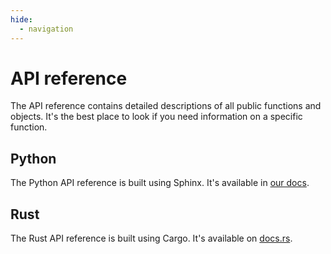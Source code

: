 ```yaml
---
hide:
  - navigation
---
```


# API reference

The API reference contains detailed descriptions of all public functions and objects.
It's the best place to look if you need information on a specific function.

## Python

The Python API reference is built using Sphinx.
It's available in [our docs](https://yangyangli.top/DeepBioP/api/python/stable/reference/index.html).

## Rust

The Rust API reference is built using Cargo.
It's available on [docs.rs](https://docs.rs/deepbiop/0.1.7/deepbiop/).
